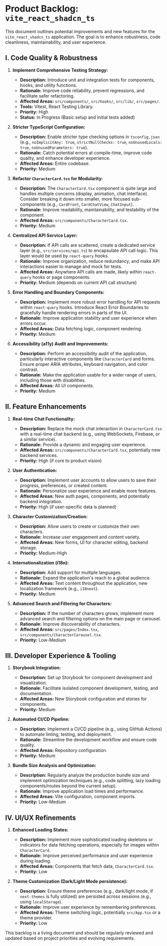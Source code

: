 # Product Backlog: `vite_react_shadcn_ts`

This document outlines potential improvements and new features for the `vite_react_shadcn_ts` application. The goal is to enhance robustness, code cleanliness, maintainability, and user experience.

## I. Code Quality & Robustness

1.  **Implement Comprehensive Testing Strategy:**
    *   **Description:** Introduce unit and integration tests for components, hooks, and utility functions.
    *   **Rationale:** Improve code reliability, prevent regressions, and facilitate safer refactoring.
    *   **Affected Areas:** `src/components/`, `src/hooks/`, `src/lib/`, `src/pages/`.
    *   **Tools:** Vitest, React Testing Library.
    *   **Priority:** High
    *   **Status:** In Progress (Basic setup and initial tests added)

2.  **Stricter TypeScript Configuration:**
    *   **Description:** Enable stricter type checking options in `tsconfig.json` (e.g., `noImplicitAny: true`, `strictNullChecks: true`, `noUnusedLocals: true`, `noUnusedParameters: true`).
    *   **Rationale:** Catch potential errors at compile-time, improve code quality, and enhance developer experience.
    *   **Affected Areas:** Entire codebase.
    *   **Priority:** Medium

3.  **Refactor `CharacterCard.tsx` for Modularity:**
    *   **Description:** The `CharacterCard.tsx` component is quite large and handles multiple concerns (display, animation, chat interface). Consider breaking it down into smaller, more focused sub-components (e.g., `CardFront`, `CardChatView`, `ChatInput`).
    *   **Rationale:** Improve readability, maintainability, and testability of the component.
    *   **Affected Areas:** `src/components/CharacterCard.tsx`.
    *   **Priority:** Medium

4.  **Centralized API Service Layer:**
    *   **Description:** If API calls are scattered, create a dedicated service layer (e.g., `src/services/api.ts`) to encapsulate API call logic. This layer would be used by `react-query` hooks.
    *   **Rationale:** Improve organization, reduce redundancy, and make API interactions easier to manage and mock for tests.
    *   **Affected Areas:** Anywhere API calls are made, likely within `react-query` hooks or page components.
    *   **Priority:** Medium (depends on current API call structure)

5.  **Error Handling and Boundary Components:**
    *   **Description:** Implement more robust error handling for API requests within `react-query` hooks. Introduce React Error Boundaries to gracefully handle rendering errors in parts of the UI.
    *   **Rationale:** Improve application stability and user experience when errors occur.
    *   **Affected Areas:** Data fetching logic, component rendering.
    *   **Priority:** Medium

6.  **Accessibility (a11y) Audit and Improvements:**
    *   **Description:** Perform an accessibility audit of the application, particularly interactive components like `CharacterCard` and forms. Ensure proper ARIA attributes, keyboard navigation, and color contrast.
    *   **Rationale:** Make the application usable for a wider range of users, including those with disabilities.
    *   **Affected Areas:** All UI components.
    *   **Priority:** Medium

## II. Feature Enhancements

1.  **Real-time Chat Functionality:**
    *   **Description:** Replace the mock chat interaction in `CharacterCard.tsx` with a real-time chat backend (e.g., using WebSockets, Firebase, or a similar service).
    *   **Rationale:** Provide a dynamic and engaging user experience.
    *   **Affected Areas:** `src/components/CharacterCard.tsx`, potentially new backend services.
    *   **Priority:** High (if core to product vision)

2.  **User Authentication:**
    *   **Description:** Implement user accounts to allow users to save their progress, preferences, or created content.
    *   **Rationale:** Personalize user experience and enable more features.
    *   **Affected Areas:** New auth pages, components, and potentially backend integration.
    *   **Priority:** High (if user-specific data is planned)

3.  **Character Customization/Creation:**
    *   **Description:** Allow users to create or customize their own characters.
    *   **Rationale:** Increase user engagement and content variety.
    *   **Affected Areas:** New forms, UI for character editing, backend storage.
    *   **Priority:** Medium-High

4.  **Internationalization (i18n):**
    *   **Description:** Add support for multiple languages.
    *   **Rationale:** Expand the application's reach to a global audience.
    *   **Affected Areas:** Text content throughout the application, new localization framework (e.g., `i18next`).
    *   **Priority:** Medium

5.  **Advanced Search and Filtering for Characters:**
    *   **Description:** If the number of characters grows, implement more advanced search and filtering options on the main page or carousel.
    *   **Rationale:** Improve discoverability of characters.
    *   **Affected Areas:** `src/pages/Index.tsx`, `src/components/CharacterCarousel.tsx`.
    *   **Priority:** Low-Medium

## III. Developer Experience & Tooling

1.  **Storybook Integration:**
    *   **Description:** Set up Storybook for component development and visualization.
    *   **Rationale:** Facilitate isolated component development, testing, and documentation.
    *   **Affected Areas:** New Storybook configuration and stories for components.
    *   **Priority:** Medium

2.  **Automated CI/CD Pipeline:**
    *   **Description:** Implement a CI/CD pipeline (e.g., using GitHub Actions) to automate linting, testing, and deployment.
    *   **Rationale:** Streamline the development workflow and ensure code quality.
    *   **Affected Areas:** Repository configuration.
    *   **Priority:** Medium

3.  **Bundle Size Analysis and Optimization:**
    *   **Description:** Regularly analyze the production bundle size and implement optimization techniques (e.g., code splitting, lazy loading components/routes beyond the current setup).
    *   **Rationale:** Improve application load times and performance.
    *   **Affected Areas:** Vite configuration, component imports.
    *   **Priority:** Low-Medium

## IV. UI/UX Refinements

1.  **Enhanced Loading States:**
    *   **Description:** Implement more sophisticated loading skeletons or indicators for data fetching operations, especially for images within `CharacterCard`.
    *   **Rationale:** Improve perceived performance and user experience during loading.
    *   **Affected Areas:** Components that fetch data, `CharacterCard.tsx`.
    *   **Priority:** Low

2.  **Theme Customization (Dark/Light Mode persistence):**
    *   **Description:** Ensure theme preferences (e.g., dark/light mode, if `next-themes` is fully utilized) are persisted across sessions (e.g., using `localStorage`).
    *   **Rationale:** Improve user experience by remembering preferences.
    *   **Affected Areas:** Theme switching logic, potentially `src/App.tsx` or a theme provider.
    *   **Priority:** Low

This backlog is a living document and should be regularly reviewed and updated based on project priorities and evolving requirements.
